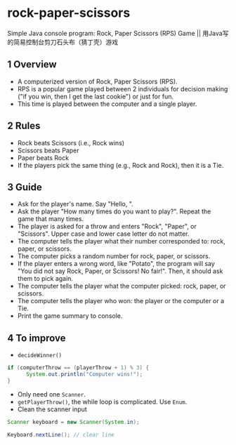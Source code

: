 # rock-paper-scissors

Simple Java console program: Rock, Paper Scissors (RPS) Game || 用Java写的简易控制台剪刀石头布（猜丁壳）游戏

## 1 Overview
- A computerized version of Rock, Paper Scissors (RPS).
- RPS is a popular game played between 2 individuals for decision making ("if you win, then I get the last cookie") or just for fun.
- This time is played between the computer and a single player.

## 2 Rules
- Rock beats Scissors (i.e., Rock wins)
- Scissors beats Paper
- Paper beats Rock
- If the players pick the same thing (e.g., Rock and Rock), then it is a Tie.

## 3 Guide
- Ask for the player's name. Say "Hello, <name>".
- Ask the player "How many times do you want to play?". Repeat the game that many times.
- The player is asked for a throw and enters "Rock", "Paper", or "Scissors". Upper case and lower case letter do not matter.
- The computer tells the player what their number corresponded to: rock, paper, or scissors.
- The computer picks a random number for rock, paper, or scissors.
- If the player enters a wrong word, like "Potato", the program will say "You did not say Rock, Paper, or Scissors! No fair!". Then, it should ask them to pick again.
- The computer tells the player what the computer picked: rock, paper, or scissors.
- The computer tells the player who won: the player or the computer or a Tie.
- Print the game summary to console.

## 4 To improve
- `decideWinner()`
```java
if (computerThrow == (playerThrow + 1) % 3) {
      System.out.println("Computer wins!");
}
```
- Only need one `Scanner`.
- `getPlayerThrow()`, the while loop is complicated. Use `Enum`.
- Clean the scanner input
```java
Scanner keyboard = new Scanner(System.in);

Keyboard.nextLine(); // clear line
```
